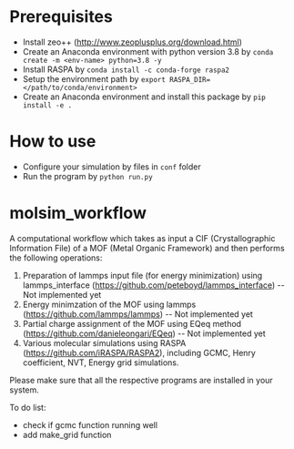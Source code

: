 # Prerequisites
- Install zeo++ (http://www.zeoplusplus.org/download.html)
- Create an Anaconda environment with python version 3.8 by `conda create -m <env-name> python=3.8 -y`
- Install RASPA by `conda install -c conda-forge raspa2`
- Setup the environment path by `export RASPA_DIR=</path/to/conda/environment>`
- Create an Anaconda environment and install this package by `pip install -e .`

# How to use

- Configure your simulation by files in `conf` folder
- Run the program by `python run.py`

# molsim_workflow
A computational workflow which takes as input a CIF (Crystallographic Information File) of a MOF (Metal Organic Framework) and then performs the following operations:

1. Preparation of lammps input file (for energy minimization) using lammps_interface (https://github.com/peteboyd/lammps_interface) -- Not implemented yet
2. Energy minimzation of the MOF using lammps (https://github.com/lammps/lammps) -- Not implemented yet
3. Partial charge assignment of the MOF using EQeq method (https://github.com/danieleongari/EQeq) -- Not implemented yet
4. Various molecular simulations using RASPA (https://github.com/iRASPA/RASPA2), including GCMC, Henry coefficient, NVT, Energy grid simulations. 

Please make sure that all the respective programs are installed in your system. 

To do list:
- check if gcmc function running well
- add make_grid function